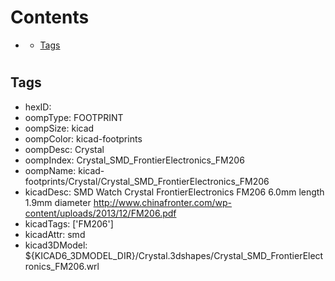 



Contents
========

* [](#)
	* [Tags](#tags)

# 

## Tags

- hexID: 
- oompType: FOOTPRINT
- oompSize: kicad
- oompColor: kicad-footprints
- oompDesc: Crystal
- oompIndex: Crystal_SMD_FrontierElectronics_FM206
- oompName: kicad-footprints/Crystal/Crystal_SMD_FrontierElectronics_FM206
- kicadDesc: SMD Watch Crystal FrontierElectronics FM206 6.0mm length 1.9mm diameter http://www.chinafronter.com/wp-content/uploads/2013/12/FM206.pdf
- kicadTags: ['FM206']
- kicadAttr: smd
- kicad3DModel: ${KICAD6_3DMODEL_DIR}/Crystal.3dshapes/Crystal_SMD_FrontierElectronics_FM206.wrl
